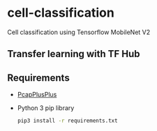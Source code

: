 # cell-classification
Cell classification using Tensorflow MobileNet V2

## Transfer learning with TF Hub

## Requirements
  - [PcapPlusPlus](https://pcapplusplus.github.io/)

  - Python 3 pip library
    ```bash
    pip3 install -r requirements.txt
    ```

